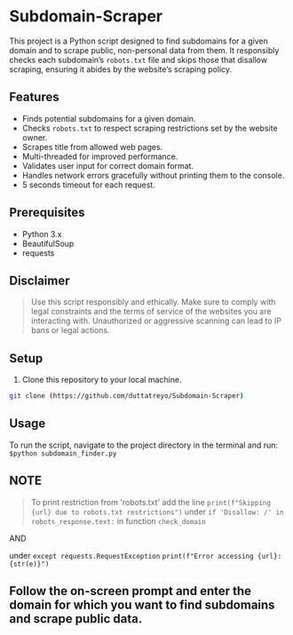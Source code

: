 # Subdomain-Scraper

This project is a Python script designed to find subdomains for a given domain and to scrape public, non-personal data from them. It responsibly checks each subdomain’s `robots.txt` file and skips those that disallow scraping, ensuring it abides by the website’s scraping policy. 

## Features
- Finds potential subdomains for a given domain.
- Checks `robots.txt` to respect scraping restrictions set by the website owner.
- Scrapes title from allowed web pages.
- Multi-threaded for improved performance.
- Validates user input for correct domain format.
- Handles network errors gracefully without printing them to the console.
- 5 seconds timeout for each request.

## Prerequisites
- Python 3.x
- BeautifulSoup
- requests

  
## Disclaimer
> Use this script responsibly and ethically. Make sure to comply with legal constraints and the terms of service of the websites you are interacting with. Unauthorized or aggressive scanning can lead to IP bans or legal actions.

## Setup
1. Clone this repository to your local machine.
```sh
git clone (https://github.com/duttatreyo/Subdomain-Scraper)
```



## Usage
To run the script, navigate to the project directory in the terminal and run:
```$python subdomain_finder.py```


## NOTE
> To print restriction from 'robots.txt' add the line
 ```print(f"Skipping {url} due to robots.txt restrictions")``` under `if 'Disallow: /' in robots_response.text:` in function `check_domain`
 
 AND
 
under `except requests.RequestException`
            ```print(f"Error accessing {url}: {str(e)}")``` 

            
## Follow the on-screen prompt and enter the domain for which you want to find subdomains and scrape public data.


